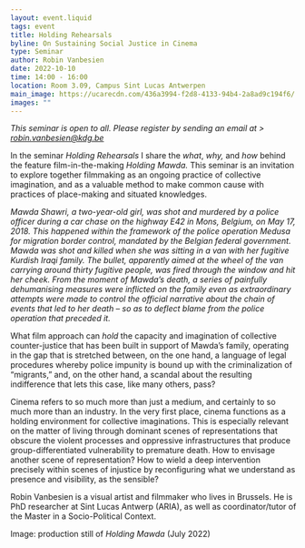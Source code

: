 ```yaml
---
layout: event.liquid
tags: event
title: Holding Rehearsals
byline: On Sustaining Social Justice in Cinema
type: Seminar
author: Robin Vanbesien
date: 2022-10-10
time: 14:00 - 16:00
location: Room 3.09, Campus Sint Lucas Antwerpen
main_image: https://ucarecdn.com/436a3994-f2d8-4133-94b4-2a8ad9c194f6/
images: ""
---
```

*This seminar is open to all. Please register by sending an email at > [robin.vanbesien@kdg.be](mailto:robin.vanbesien@kdg.be)*

In the seminar *Holding Rehearsals* I share the *what*, *why,* and *how* behind the feature film-in-the-making *Holding Mawda.* This seminar is an invitation to explore together filmmaking as an ongoing practice of collective imagination, and as a valuable method to make common cause with practices of place-making and situated knowledges. 

*Mawda Shawri, a two-year-old girl, was shot and murdered by a police officer during a car chase on the highway E42 in Mons, Belgium, on May 17, 2018. This happened within the framework of the police operation Medusa for migration border control, mandated by the Belgian federal government. Mawda was shot and killed when she was sitting in a van with her fugitive Kurdish Iraqi family. The bullet, apparently aimed at the wheel of the van carrying around thirty fugitive people, was fired through the window and hit her cheek. From the moment of Mawda’s death, a series of painfully dehumanising measures were inflicted on the family even as extraordinary attempts were made to control the official narrative about the chain of events that led to her death – so as to deflect blame from the police operation that preceded it.*

What film approach can *hold* the capacity and imagination of collective counter-justice that has been built in support of Mawda’s family, operating in the gap that is stretched between, on the one hand, a language of legal procedures whereby police impunity is bound up with the criminalization of “migrants,” and, on the other hand, a scandal about the resulting indifference that lets this case, like many others, pass? 

Cinema refers to so much more than just a medium, and certainly to so much more than an industry. In the very first place, cinema functions as a holding environment for collective imaginations. This is especially relevant on the matter of living through dominant scenes of representations that obscure the violent processes and oppressive infrastructures that produce group-differentiated vulnerability to premature death. 
How to envisage another scene of representation? How to wield a deep intervention precisely within scenes of injustice by reconfiguring what we understand as presence and visibility, as the sensible?

Robin Vanbesien is a visual artist and filmmaker who lives in Brussels. He is PhD researcher at Sint Lucas Antwerp (ARIA), as well as coordinator/tutor of the Master in a Socio-Political Context.

Image: production still of *Holding Mawda* (July 2022)